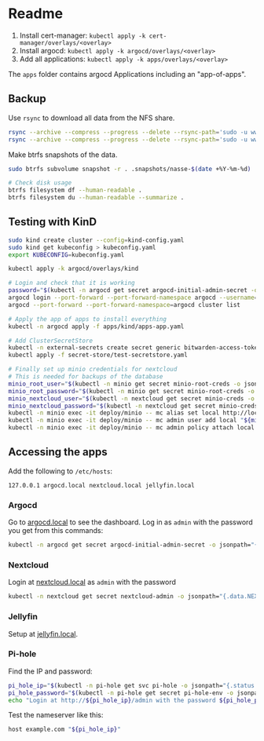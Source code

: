 # Readme

1. Install cert-manager: `kubectl apply -k cert-manager/overlays/<overlay>`
2. Install argocd: `kubectl apply -k argocd/overlays/<overlay>`
3. Add all applications: `kubectl apply -k apps/overlays/<overlay>`

The `apps` folder contains argocd Applications including an "app-of-apps".

## Backup

Use `rsync` to download all data from the NFS share.

```bash
rsync --archive --compress --progress --delete --rsync-path='sudo -u www-data rsync' lennart@bombur:/media/data/personal-cloud/nextcloud ./
rsync --archive --compress --progress --delete --rsync-path='sudo -u www-data rsync' lennart@bombur:/media/data/personal-cloud/minio ./
```

Make btrfs snapshots of the data.

```bash
sudo btrfs subvolume snapshot -r . .snapshots/nasse-$(date +%Y-%m-%d)

# Check disk usage
btrfs filesystem df --human-readable .
btrfs filesystem du --human-readable --summarize .
```

## Testing with KinD

```bash
sudo kind create cluster --config=kind-config.yaml
sudo kind get kubeconfig > kubeconfig.yaml
export KUBECONFIG=kubeconfig.yaml

kubectl apply -k argocd/overlays/kind

# Login and check that it is working
password="$(kubectl -n argocd get secret argocd-initial-admin-secret -o jsonpath="{.data.password}" | base64 -d)"
argocd login --port-forward --port-forward-namespace argocd --username=admin --password="${password}"
argocd --port-forward --port-forward-namespace=argocd cluster list

# Apply the app of apps to install everything
kubectl -n argocd apply -f apps/kind/apps-app.yaml

# Add ClusterSecretStore
kubectl -n external-secrets create secret generic bitwarden-access-token --from-literal=token=...
kubectl apply -f secret-store/test-secretstore.yaml

# Finally set up minio credentials for nextcloud
# This is needed for backups of the database
minio_root_user="$(kubectl -n minio get secret minio-root-creds -o jsonpath="{.data.MINIO_ROOT_USER}" | base64 -d)"
minio_root_password="$(kubectl -n minio get secret minio-root-creds -o jsonpath="{.data.MINIO_ROOT_PASSWORD}" | base64 -d)"
minio_nextcloud_user="$(kubectl -n nextcloud get secret minio-creds -o jsonpath="{.data.USER}" | base64 -d)"
minio_nextcloud_password="$(kubectl -n nextcloud get secret minio-creds -o jsonpath="{.data.PASSWORD}" | base64 -d)"
kubectl -n minio exec -it deploy/minio -- mc alias set local http://localhost:9000 "${minio_root_user}" "${minio_root_password}"
kubectl -n minio exec -it deploy/minio -- mc admin user add local "${minio_nextcloud_user}" "${minio_nextcloud_password}"
kubectl -n minio exec -it deploy/minio -- mc admin policy attach local readwrite --user "${minio_nextcloud_user}"
```

## Accessing the apps

Add the following to `/etc/hosts`:

```
127.0.0.1 argocd.local nextcloud.local jellyfin.local
```

### Argocd

Go to [argocd.local](https://argocd.local) to see the dashboard.
Log in as `admin` with the password you get from this commands:

```bash
kubectl -n argocd get secret argocd-initial-admin-secret -o jsonpath="{.data.password}" | base64 -d
```

### Nextcloud

Login at [nextcloud.local](https://nextcloud.local) as `admin` with the password

```bash
kubectl -n nextcloud get secret nextcloud-admin -o jsonpath="{.data.NEXTCLOUD_ADMIN_PASSWORD}" | base64 -d
```

### Jellyfin

Setup at [jellyfin.local](https://jellyfin.local).

### Pi-hole

Find the IP and password:

```bash
pi_hole_ip="$(kubectl -n pi-hole get svc pi-hole -o jsonpath="{.status.loadBalancer.ingress[].ip}")"
pi_hole_password="$(kubectl -n pi-hole get secret pi-hole-env -o jsonpath="{.data.WEBPASSWORD}" | base64 -d)"
echo "Login at http://${pi_hole_ip}/admin with the password ${pi_hole_password}"
```

Test the nameserver like this:

```bash
host example.com "${pi_hole_ip}"
```
